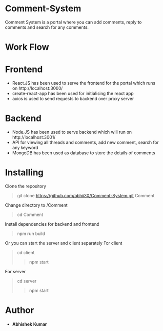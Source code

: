 # Comment-System
Comment System is a portal where you can add comments, reply to comments and search for any comments.

# Work Flow

# Frontend
* React.JS has been used to serve the frontend for the portal which runs on http://localhost:3000/
* create-react-app has been used for initialising the react app
* axios is used to send requests to backend over proxy server

# Backend
* Node.JS has been used to serve backend which will run on http://localhost:3001/
* API for viewing all threads and comments, add new comment, search for any keyword
* MongoDB has been used as database to store the details of comments

# Installing
 Clone the repository
> git clone https://github.com/abhii30/Comment-System.git Comment

Change directory to /Comment
> cd Comment

Install dependencies for backend and frontend
> npm run build

Or you can start the server and client separately
For client
> cd client
>> npm start

For server
> cd server
>> npm start

# Author
* #### Abhishek Kumar
